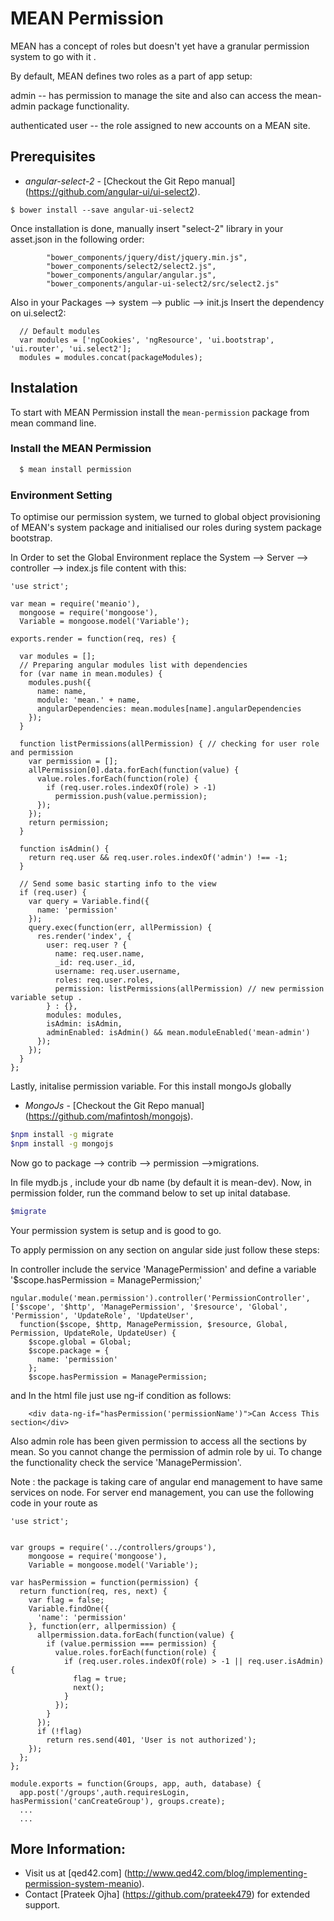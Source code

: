 # MEAN Permission
MEAN has a concept of roles but doesn't yet have a granular permission system to go with it .

By default, MEAN defines two roles as a part of app setup:

admin -- has permission to manage the site and also can access the mean-admin package functionality.

authenticated user -- the role assigned to new accounts on a MEAN site.


## Prerequisites
* *angular-select-2* - [Checkout the Git Repo manual] (https://github.com/angular-ui/ui-select2).

```
$ bower install --save angular-ui-select2
```

Once installation is done, manually insert "select-2" library in your asset.json in the following order:

```
        "bower_components/jquery/dist/jquery.min.js",
        "bower_components/select2/select2.js",
        "bower_components/angular/angular.js",
        "bower_components/angular-ui-select2/src/select2.js"
```

Also in your Packages --> system --> public --> init.js Insert the dependency on ui.select2:

```
  // Default modules
  var modules = ['ngCookies', 'ngResource', 'ui.bootstrap', 'ui.router', 'ui.select2'];
  modules = modules.concat(packageModules);
```

## Instalation
To start with MEAN Permission install the `mean-permission` package from mean command line.

### Install the MEAN Permission

```bash
  $ mean install permission
```

### Environment Setting

To optimise our permission system, we turned to global object provisioning of MEAN's system package and initialised our roles during system package bootstrap. 

In Order to set the Global Environment replace the System --> Server --> controller --> index.js file content with this:

```
'use strict';

var mean = require('meanio'),
  mongoose = require('mongoose'),
  Variable = mongoose.model('Variable');

exports.render = function(req, res) {

  var modules = [];
  // Preparing angular modules list with dependencies
  for (var name in mean.modules) {
    modules.push({
      name: name,
      module: 'mean.' + name,
      angularDependencies: mean.modules[name].angularDependencies
    });
  }

  function listPermissions(allPermission) { // checking for user role and permission
    var permission = [];
    allPermission[0].data.forEach(function(value) {
      value.roles.forEach(function(role) {
        if (req.user.roles.indexOf(role) > -1)
          permission.push(value.permission);
      });
    });
    return permission;
  }

  function isAdmin() {
    return req.user && req.user.roles.indexOf('admin') !== -1;
  }

  // Send some basic starting info to the view
  if (req.user) {
    var query = Variable.find({
      name: 'permission'
    });
    query.exec(function(err, allPermission) {
      res.render('index', {
        user: req.user ? {
          name: req.user.name,
          _id: req.user._id,
          username: req.user.username,
          roles: req.user.roles,
          permission: listPermissions(allPermission) // new permission variable setup .
        } : {},
        modules: modules,
        isAdmin: isAdmin,
        adminEnabled: isAdmin() && mean.moduleEnabled('mean-admin')
      });
    });
  }
};
```

Lastly, initalise permission variable. For this install mongoJs globally

* *MongoJs*  - [Checkout the Git Repo manual] (https://github.com/mafintosh/mongojs).

```bash
$npm install -g migrate
$npm install -g mongojs

```

Now go to package --> contrib --> permission -->migrations.

In file mydb.js , include your db name (by default it is mean-dev). Now, in permission folder, run the command below to set up inital database.

```bash
$migrate
```

Your permission system is setup and is good to go. 

To apply permission on any section on angular side just follow these steps:

In controller include the service 'ManagePermission' and define a variable '$scope.hasPermission = ManagePermission;'

```
ngular.module('mean.permission').controller('PermissionController', ['$scope', '$http', 'ManagePermission', '$resource', 'Global', 'Permission', 'UpdateRole', 'UpdateUser',
  function($scope, $http, ManagePermission, $resource, Global, Permission, UpdateRole, UpdateUser) {
    $scope.global = Global;
    $scope.package = {
      name: 'permission'
    };
    $scope.hasPermission = ManagePermission;
```

and In the html file just use ng-if condition as follows:

```
    <div data-ng-if="hasPermission('permissionName')">Can Access This section</div>
```

Also admin role has been given permission to access all the sections by mean. So you cannot change the permission of admin role by ui. 
To change the functionality check the service 'ManagePermission'.

Note : the package is taking care of angular end management to have same services on node. For server end management, you can use the following code in your route as 

```
'use strict';
 

var groups = require('../controllers/groups'),
    mongoose = require('mongoose'),
    Variable = mongoose.model('Variable');
 
var hasPermission = function(permission) {
  return function(req, res, next) {
    var flag = false;
    Variable.findOne({
      'name': 'permission'
    }, function(err, allpermission) {
      allpermission.data.forEach(function(value) {
        if (value.permission === permission) {
          value.roles.forEach(function(role) {
            if (req.user.roles.indexOf(role) > -1 || req.user.isAdmin) {
              flag = true;
              next();
            }
          });
        }
      });
      if (!flag)
        return res.send(401, 'User is not authorized');
    });
  };
};
 
module.exports = function(Groups, app, auth, database) {
  app.post('/groups',auth.requiresLogin, hasPermission('canCreateGroup'), groups.create);
  ...
  ...

```


## More Information:
  * Visit us at [qed42.com] (http://www.qed42.com/blog/implementing-permission-system-meanio).
  * Contact  [Prateek Ojha] (https://github.com/prateek479) for extended support.

